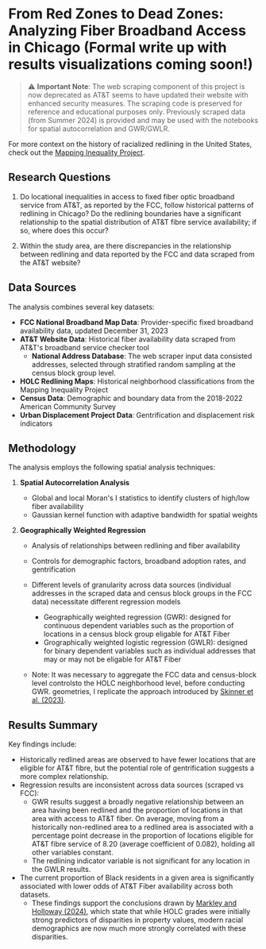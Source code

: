 # From Red Zones to Dead Zones: Analyzing Fiber Broadband Access in Chicago (Formal write up with results visualizations coming soon!)

> ⚠️ **Important Note**: The web scraping component of this project is now deprecated as AT&T seems to have updated their website with enhanced security measures. The scraping code is preserved for reference and educational purposes only. Previously scraped data (from Summer 2024) is provided and may be used with the notebooks for spatial autocorrelation and GWR/GWLR.

For more context on the history of racialized redlining in the United States, check out the [Mapping Inequality Project](https://dsl.richmond.edu/panorama/redlining/introduction).

## Research Questions

1. Do locational inequalities in access to fixed fiber optic broadband service
from AT&T, as reported by the FCC, follow historical patterns of redlining
in Chicago? Do the redlining boundaries have a significant relationship to the
spatial distribution of AT&T fibre service availability; if so, where does this
occur?

2. Within the study area, are there discrepancies in the relationship between
redlining and data reported by the FCC and data scraped from the
AT&T website?

## Data Sources

The analysis combines several key datasets:

- **FCC National Broadband Map Data**: Provider-specific fixed broadband availability data, updated December 31, 2023
- **AT&T Website Data**: Historical fiber availability data scraped from AT&T's broadband service checker tool
  - **National Address Database**: The web scraper input data consisted addresses, selected through stratified random sampling at the census block group
level.
- **HOLC Redlining Maps**: Historical neighborhood classifications from the Mapping Inequality Project
- **Census Data**: Demographic and boundary data from the 2018-2022 American Community Survey
- **Urban Displacement Project Data**: Gentrification and displacement risk indicators

## Methodology

The analysis employs the following spatial analysis techniques:

1. **Spatial Autocorrelation Analysis**
   - Global and local Moran's I statistics to identify clusters of high/low fiber availability
   - Gaussian kernel function with adaptive bandwidth for spatial weights

2. **Geographically Weighted Regression**
   - Analysis of relationships between redlining and fiber availability
   - Controls for demographic factors, broadband adoption rates, and gentrification
   - Different levels of granularity across data sources (individual addresses in the scraped data and census block groups in the FCC data)
     necessitate different regression models
     - Geographically weighted regression (GWR): designed for continuous dependent variables such as the proportion of locations in a census block group eligable for AT&T Fiber 
     - Grographically weighted logistic regression (GWLR): designed for binary dependent variables such as individual addresses that may or may not be eligable for AT&T Fiber
       
   - Note: It was necessary to aggregate the FCC data and census-block level controlsto the HOLC neighborhood level, before conducting GWR. geometries, I
     replicate the approach introduced by [Skinner et al. (2023)](https://doi.org/10.1177/08959048231174882).

## Results Summary

Key findings include:
- Historically redlined areas are observed to have fewer locations that are eligible for AT&T fibre, but the potential
  role of gentrification suggests a more complex relationship.
- Regression results are inconsistent across data sources (scraped vs FCC):
  - GWR results suggest a broadly negative relationship between an area having been redlined and the proportion of locations in that area
with access to AT&T fiber. On average, moving from a historically non-redlined area to a redlined area is
associated with a percentage point decrease in the proportion of locations eligible for AT&T fibre service of 8.20 (average coefficient of 0.082), holding all other variables
constant.
  - The redlining indicator variable is not significant for any location in the GWLR results.
- The current proportion of Black residents in a given area is significantly associated with lower odds of AT&T Fiber availability across both datasets.
  -  These findings support the conclusions drawn by [Markley and Holloway (2024)](https://www.tandfonline.com/doi/full/10.1080/24694452.2024.2350993), which state
     that while HOLC grades were initially strong predictors of disparities in property
     values, modern racial demographics are now much more strongly correlated with
     these disparities.



  
